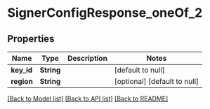 # SignerConfigResponse_oneOf_2
## Properties

| Name | Type | Description | Notes |
|------------ | ------------- | ------------- | -------------|
| **key\_id** | **String** |  | [default to null] |
| **region** | **String** |  | [optional] [default to null] |

[[Back to Model list]](../README.md#documentation-for-models) [[Back to API list]](../README.md#documentation-for-api-endpoints) [[Back to README]](../README.md)

